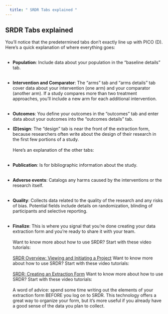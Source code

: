 ```yaml
---
  title: " SRDR Tabs explained "
---
```



##  SRDR Tabs explained

You’ll notice that the predetermined tabs don’t exactly line up with PICO (D).  Here’s a quick explanation of where everything goes:
<br><br>

- **Population**: Include data about your population in the “baseline details” tab.<br><br>
- **Intervention and Comparator**: The “arms” tab and “arms details” tab cover data about your intervention (one arm) and your comparator (another arm). If a study compares more than two treatment approaches, you’ll include a new arm for each additional intervention. <br><br>
- **Outcomes**: You define your outcomes in the “outcomes” tab and enter data about your outcomes into the “outcomes details” tab.
- **(D)esign**: The “design” tab is near the front of the extraction form, because researchers often write about the design of their research in the first few portions of a study.<br><br>
Here’s an explanation of the other tabs:<br><br>

- **Publication**: Is for bibliographic information about the study.<br><br>
- **Adverse events**: Catalogs any harms caused by the interventions or the research itself.<br><br>
- **Quality**: Collects data related to the quality of the research and any risks of bias. Potential fields include details on randomization, blinding of participants and selective reporting. <br><br>
- **Finalize**: This is where you signal that you’re done creating your data extraction form and you’re ready to share it with your team. 
<br><br>
Want to know more about how to use SRDR? Start with these video tutorials:
<br><br>
[SRDR Overview: Viewing and Initiating a Project](https://www.youtube.com/watch?v=eyb82jDq4Lo#t=22)
Want to know more about how to use SRDR? Start with these video tutorials:
<br><br>
[SRDR: Creating an Extraction Form](https://www.youtube.com/watch?v=mjHzca5kDXg)
Want to know more about how to use SRDR? Start with these video tutorials:
<br><br>
A word of advice: spend some time writing out the elements of your extraction form BEFORE you log on to SRDR. This technology offers a great way to organize your form, but it’s more useful if you already have a good sense of the data you plan to collect. 
